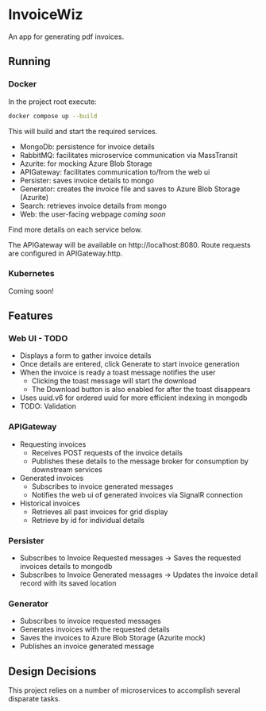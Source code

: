 # InvoiceWiz

An app for generating pdf invoices.

## Running

### Docker

In the project root execute:

```sh
docker compose up --build
```

This will build and start the required services.

- MongoDb: persistence for invoice details
- RabbitMQ: facilitates microservice communication via MassTransit
- Azurite: for mocking Azure Blob Storage
- APIGateway: facilitates communication to/from the web ui
- Persister: saves invoice details to mongo
- Generator: creates the invoice file and saves to Azure Blob Storage (Azurite)
- Search: retrieves invoice details from mongo
- Web: the user-facing webpage *coming soon*

Find more details on each service below.

The APIGateway will be available on http://localhost:8080.
Route requests are configured in APIGateway.http.

### Kubernetes

Coming soon!

## Features

### Web UI - TODO

- Displays a form to gather invoice details
- Once details are entered, click Generate to start invoice generation
- When the invoice is ready a toast message notifies the user
  - Clicking the toast message will start the download
  - The Download button is also enabled for after the toast disappears
- Uses uuid.v6 for ordered uuid for more efficient indexing in mongodb
- TODO: Validation

### APIGateway

- Requesting invoices
  - Receives POST requests of the invoice details
  - Publishes these details to the message broker for consumption by downstream services
- Generated invoices
  - Subscribes to invoice generated messages
  - Notifies the web ui of generated invoices via SignalR connection
- Historical invoices
  - Retrieves all past invoices for grid display
  - Retrieve by id for individual details

### Persister

- Subscribes to Invoice Requested messages -> Saves the requested invoices details to mongodb
- Subscribes to Invoice Generated messages -> Updates the invoice detail record with its saved location

### Generator

- Subscribes to invoice requested messages
- Generates invoices with the requested details
- Saves the invoices to Azure Blob Storage (Azurite mock)
- Publishes an invoice generated message

## Design Decisions

This project relies on a number of microservices to accomplish several disparate tasks.